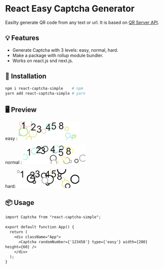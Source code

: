 # React Easy Captcha Generator

Easilty generate QR code from any text or url. It is based on [QR Server API](https://goqr.me/api/doc/create-qr-code/).

## 💡 Features

- Generate Captcha with 3 levels: easy, normal, hard.
- Make a package with rollup module bundler.
- Works on react.js snd next.js.

## 🔧 Installation

```bash
npm i react-captcha-simple    # npm
yarn add react-captcha-simple # yarn
```

## 🖥️ Preview

easy : ![Web](https://github.com/RahilNIT/react-captcha-simple/blob/master/public/easy.jpg)

normal : ![Web](https://github.com/RahilNIT/react-captcha-simple/blob/master/public/normal.jpg)

hard: ![Web](https://github.com/RahilNIT/react-captcha-simple/blob/master/public/hard.jpg)

## 📦 Usage

```tsx
import Captcha from "react-captcha-simple";

export default function App() {
  return (
    <div className="App">
      <Captcha randomNumber={'123458'} type={'easy'} width={200} height={60} />
    </div>
  );
}
```
